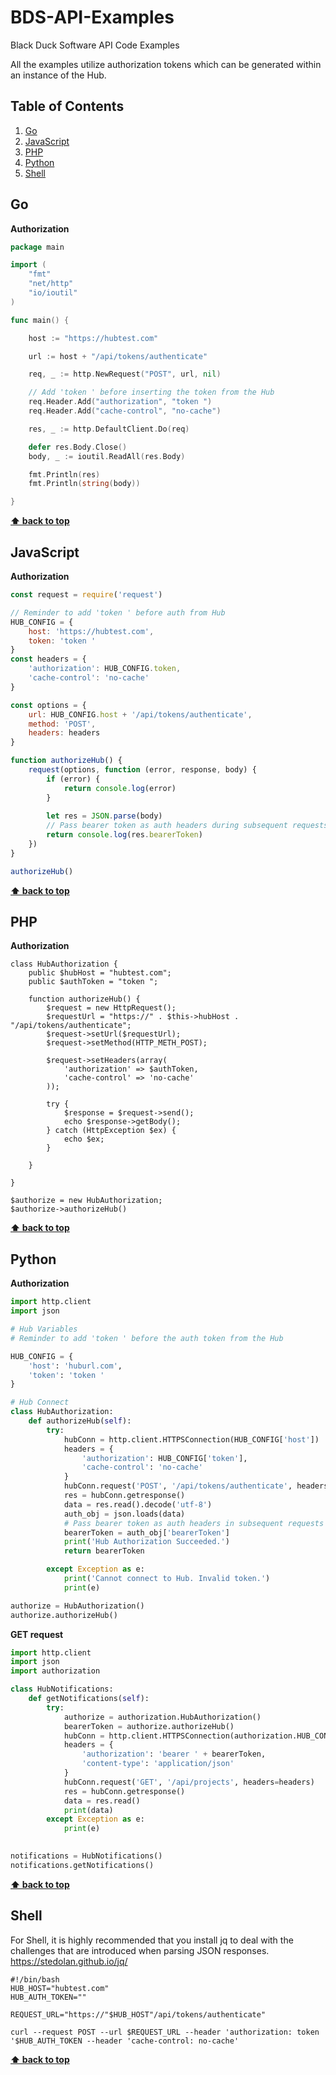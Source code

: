 # BDS-API-Examples

Black Duck Software API Code Examples

All the examples utilize authorization tokens which can be generated within an instance of the Hub.

## Table of Contents

  1. [Go](#go)
  1. [JavaScript](#javascript)
  1. [PHP](#php)
  1. [Python](#python)
  1. [Shell](#shell)

## Go

  <a name="go"></a>
**Authorization**

```go
package main

import (
    "fmt"
    "net/http"
    "io/ioutil"
)

func main() {

    host := "https://hubtest.com"

    url := host + "/api/tokens/authenticate"

    req, _ := http.NewRequest("POST", url, nil)

    // Add 'token ' before inserting the token from the Hub
    req.Header.Add("authorization", "token ")
    req.Header.Add("cache-control", "no-cache")

    res, _ := http.DefaultClient.Do(req)

    defer res.Body.Close()
    body, _ := ioutil.ReadAll(res.Body)

    fmt.Println(res)
    fmt.Println(string(body))

}
```

**[⬆ back to top](#table-of-contents)**

## JavaScript

  <a name="javascript"></a>
**Authorization**

```javascript
const request = require('request')

// Reminder to add 'token ' before auth from Hub
HUB_CONFIG = {
    host: 'https://hubtest.com',
    token: 'token '
}
const headers = {
    'authorization': HUB_CONFIG.token,
    'cache-control': 'no-cache'
}

const options = {
    url: HUB_CONFIG.host + '/api/tokens/authenticate',
    method: 'POST',
    headers: headers
}

function authorizeHub() {
    request(options, function (error, response, body) {
        if (error) {
            return console.log(error)
        }
            
        let res = JSON.parse(body)
        // Pass bearer token as auth headers during subsequent requests
        return console.log(res.bearerToken)
    })
}

authorizeHub()

```

**[⬆ back to top](#table-of-contents)**

## PHP

  <a name="php"></a>
**Authorization**

    class HubAuthorization {
        public $hubHost = "hubtest.com";
        public $authToken = "token ";

        function authorizeHub() {
            $request = new HttpRequest();
            $requestUrl = "https://" . $this->hubHost . "/api/tokens/authenticate";
            $request->setUrl($requestUrl);
            $request->setMethod(HTTP_METH_POST);
    
            $request->setHeaders(array(
                'authorization' => $authToken,
                'cache-control' => 'no-cache'
            ));

            try {
                $response = $request->send();
                echo $response->getBody();
            } catch (HttpException $ex) {
                echo $ex;
            }

        }

    }

    $authorize = new HubAuthorization; 
    $authorize->authorizeHub()

**[⬆ back to top](#table-of-contents)**

## Python

  <a name="python--authorization"></a>
**Authorization**

```python
import http.client
import json

# Hub Variables
# Reminder to add 'token ' before the auth token from the Hub

HUB_CONFIG = {
    'host': 'huburl.com',
    'token': 'token '
}

# Hub Connect
class HubAuthorization:
    def authorizeHub(self):
        try:
            hubConn = http.client.HTTPSConnection(HUB_CONFIG['host'])
            headers = {
                'authorization': HUB_CONFIG['token'],
                'cache-control': 'no-cache'
            }
            hubConn.request('POST', '/api/tokens/authenticate', headers=headers)
            res = hubConn.getresponse()
            data = res.read().decode('utf-8')
            auth_obj = json.loads(data)
            # Pass bearer token as auth headers in subsequent requests
            bearerToken = auth_obj['bearerToken']
            print('Hub Authorization Succeeded.')
            return bearerToken

        except Exception as e:
            print('Cannot connect to Hub. Invalid token.')
            print(e)

authorize = HubAuthorization()
authorize.authorizeHub()
```

**GET request**

```python
import http.client
import json
import authorization

class HubNotifications:
    def getNotifications(self):
        try:
            authorize = authorization.HubAuthorization()
            bearerToken = authorize.authorizeHub()          
            hubConn = http.client.HTTPSConnection(authorization.HUB_CONFIG['host'])
            headers = {
                'authorization': 'bearer ' + bearerToken,
                'content-type': 'application/json'
            }
            hubConn.request('GET', '/api/projects', headers=headers)
            res = hubConn.getresponse()
            data = res.read()
            print(data)
        except Exception as e:
            print(e)

        
notifications = HubNotifications()
notifications.getNotifications()
```


**[⬆ back to top](#table-of-contents)**

## Shell
For Shell, it is highly recommended that you install jq to deal with the challenges that are introduced when parsing JSON responses. 
https://stedolan.github.io/jq/

  <a name="shell"></a>
  
    #!/bin/bash
    HUB_HOST="hubtest.com"
    HUB_AUTH_TOKEN=""

    REQUEST_URL="https://"$HUB_HOST"/api/tokens/authenticate"

    curl --request POST --url $REQUEST_URL --header 'authorization: token '$HUB_AUTH_TOKEN --header 'cache-control: no-cache'

**[⬆ back to top](#table-of-contents)**